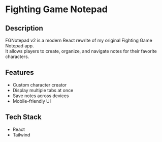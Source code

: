 # Fighting Game Notepad

## Description  
FGNotepad v2 is a modern React rewrite of my original Fighting Game Notepad app.  
It allows players to create, organize, and navigate notes for their favorite characters.

## Features  
- Custom character creator  
- Display multiple tabs at once  
- Save notes across devices  
- Mobile-friendly UI  

## Tech Stack  
- React  
- Tailwind